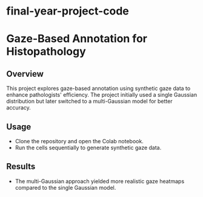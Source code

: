 # final-year-project-code
# Gaze-Based Annotation for Histopathology

## Overview
This project explores gaze-based annotation using synthetic gaze data to enhance pathologists' efficiency. The project initially used a single Gaussian distribution but later switched to a multi-Gaussian model for better accuracy.

## Usage
- Clone the repository and open the Colab notebook.
- Run the cells sequentially to generate synthetic gaze data.

## Results
- The multi-Gaussian approach yielded more realistic gaze heatmaps compared to the single Gaussian model.
